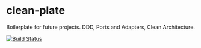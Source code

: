 # clean-plate
Boilerplate for future projects. DDD, Ports and Adapters, Clean Architecture.

[![Build Status](https://ihni.visualstudio.com/clean-plate/_apis/build/status/ihni-dev.clean-prototype?branchName=master)](https://ihni.visualstudio.com/clean-plate/_build/latest?definitionId=4&branchName=master)
